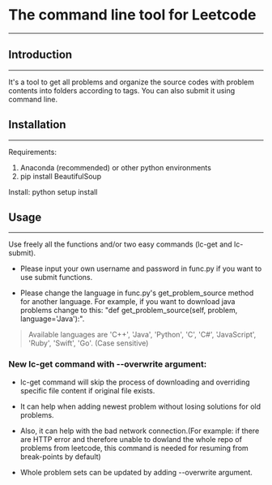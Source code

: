 # The command line tool for Leetcode
------------------------------------

## Introduction
---------------
It's a tool to get all problems and organize the source codes with problem contents
into folders according to tags. You can also submit it using command line.

## Installation
---------------
Requirements:
1. Anaconda (recommended) or other python environments
2. pip install BeautifulSoup

Install:
python setup install

## Usage
--------
Use freely all the functions and/or two easy commands (lc-get and lc-submit).
* Please input your own username and password in func.py if you want to use submit functions.

* Please change the language in func.py's get_problem_source method for another language. For example, if you want to download java problems change to this: "def get_problem_source(self, problem, language='Java'):". 
> Available languages are 'C++', 'Java', 'Python', 'C', 'C#', 'JavaScript', 'Ruby', 'Swift', 'Go'. (Case sensitive)


### New lc-get command with --overwrite argument:
* lc-get command will skip the process of downloading and overriding specific file content if original file exists. 

- It can help when adding newest problem without losing solutions for old problems.

- Also, it can help with the bad network connection.(For example: if there are HTTP error and therefore unable to dowland the whole repo of problems from leetcode, this command is needed for resuming from break-points by default)

* Whole problem sets can be updated by adding --overwrite argument.
